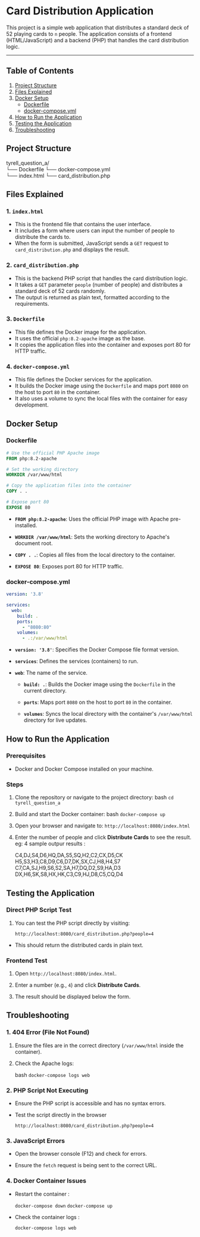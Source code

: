 # Card Distribution Application

This project is a simple web application that distributes a standard deck of 52 playing cards to `n` people. The application consists of a frontend (HTML/JavaScript) and a backend (PHP) that handles the card distribution logic.

---

## Table of Contents
1. [Project Structure](#project-structure)
2. [Files Explained](#files-explained)
3. [Docker Setup](#docker-setup)
   - [Dockerfile](#dockerfile)
   - [docker-compose.yml](#docker-compose.yml)
4. [How to Run the Application](#how-to-run-the-application)
5. [Testing the Application](#testing-the-application)
6. [Troubleshooting](#troubleshooting)


## Project Structure

tyrell_question_a/    
└── Dockerfile
└── docker-compose.yml  
└── index.html
└── card_distribution.php

## Files Explained

### 1. **`index.html`**
- This is the frontend file that contains the user interface.
- It includes a form where users can input the number of people to distribute the cards to.
- When the form is submitted, JavaScript sends a `GET` request to `card_distribution.php` and displays the result.

### 2. **`card_distribution.php`**
- This is the backend PHP script that handles the card distribution logic.
- It takes a `GET` parameter `people` (number of people) and distributes a standard deck of 52 cards randomly.
- The output is returned as plain text, formatted according to the requirements.

### 3. **`Dockerfile`**
- This file defines the Docker image for the application.
- It uses the official `php:8.2-apache` image as the base.
- It copies the application files into the container and exposes port 80 for HTTP traffic.

### 4. **`docker-compose.yml`**
- This file defines the Docker services for the application.
- It builds the Docker image using the `Dockerfile` and maps port `8080` on the host to port `80` in the container.
- It also uses a volume to sync the local files with the container for easy development.

## Docker Setup

### Dockerfile

```Dockerfile
# Use the official PHP Apache image
FROM php:8.2-apache

# Set the working directory
WORKDIR /var/www/html

# Copy the application files into the container
COPY . .

# Expose port 80
EXPOSE 80
```

-   **`FROM php:8.2-apache`**: Uses the official PHP image with Apache pre-installed.
    
-   **`WORKDIR /var/www/html`**: Sets the working directory to Apache's document root.
    
-   **`COPY . .`**: Copies all files from the local directory to the container.
    
-   **`EXPOSE 80`**: Exposes port 80 for HTTP traffic.

### docker-compose.yml

```docker-compose.yml
version: '3.8'

services:
  web:
    build: .
    ports:
      - "8080:80"
    volumes:
      - .:/var/www/html
```
-   **`version: '3.8'`**: Specifies the Docker Compose file format version.
    
-   **`services`**: Defines the services (containers) to run.
    
-   **`web`**: The name of the service.
    
    -   **`build: .`**: Builds the Docker image using the  `Dockerfile`  in the current directory.
        
    -   **`ports`**: Maps port  `8080`  on the host to port  `80`  in the container.
        
    -   **`volumes`**: Syncs the local directory with the container's  `/var/www/html`  directory for live updates.

## How to Run the Application  

### Prerequisites
-   Docker and Docker Compose installed on your machine.
### Steps

1.  Clone the repository or navigate to the project directory:
    bash ```cd tyrell_question_a```
    
2.  Build and start the Docker container:
    bash ```docker-compose up```
    
3.  Open your browser and navigate to:
    ```http://localhost:8080/index.html```
    
4.  Enter the number of people and click  **Distribute Cards**  to see the result. eg: 4
	  sample outpur results : 
    
    C4,DJ,S4,D6,HQ,DA,S5,SQ,H2,C2,CX,D5,CK
H5,S3,H3,C8,D9,C6,D7,DK,SX,CJ,H8,H4,S7
C7,CA,SJ,H9,S6,S2,SA,H7,DQ,D2,S9,HA,D3
DX,H6,SK,S8,HX,HK,C3,C9,HJ,D8,C5,CQ,D4

## Testing the Application

### Direct PHP Script Test

   1. You can test the PHP script directly by visiting:
   
      ```http://localhost:8080/card_distribution.php?people=4```

-   This should return the distributed cards in plain text.

### Frontend Test

1.  Open  `http://localhost:8080/index.html`.
    
2.  Enter a number (e.g.,  `4`) and click  **Distribute Cards**.
    
3.  The result should be displayed below the form.

## Troubleshooting

### 1.  **404 Error (File Not Found)**

1.  Ensure the files are in the correct directory (`/var/www/html`  inside the container).
    
2. Check the Apache logs: 
	
	bash ```docker-compose logs web```
	
### 2.  **PHP Script Not Executing**

-   Ensure the PHP script is accessible and has no syntax errors.
    
-   Test the script directly in the browser

	```http://localhost:8080/card_distribution.php?people=4```

### 3.  **JavaScript Errors**

-   Open the browser console (F12) and check for errors.
    
-   Ensure the  `fetch`  request is being sent to the correct URL.

### 4.  **Docker Container Issues**

-   Restart the container :

	```docker-compose down``` 
	```docker-compose up``` 
	
- Check the container logs :

	```docker-compose logs web``` 